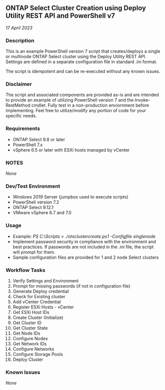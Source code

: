 ## ONTAP Select Cluster Creation using Deploy Utility REST API and PowerShell v7
_17 April 2023_

### Description
This is an example PowerShell version 7 script that creates/deploys a single or multinode ONTAP Select cluster using the Deploy Utility REST API. Settings are defined in a separate configuration file in standard .ini format.

The script is idempotent and can be re-executed without any known issues.

### Disclaimer
The script and associated components are provided as-is and are intended to provide an example of utilizing PowerShell version 7 and the Invoke-RestMethod cmdlet. Fully test in a non-production enviornment before implementing. Feel free to utilize/modify any portion of code for your specific needs.

### Requirements
* ONTAP Select 9.8 or later
* PowerShell 7.x
* vSphere 6.5 or later with ESXi hosts managed by vCenter

### NOTES
*None*

### Dev/Test Environment
* Windows 2019 Server (jumpbox used to execute scripts)
* PowerShell version 7.2
* ONTAP Select 9.12.1
* VMware vSphere 6.7 and 7.0

### Usage
* Example: _PS C:\Scripts > ./otsclustercreate.ps1 -Configfile singlenode_
* Implement password security in compliance with the environment and best practices. If passwords are not included in the .ini file, the script will prompt for them.
* Sample configuration files are provided for 1 and 2 node Select clusters

### Workflow Tasks
1. Verify Settings and Environment
2. Prompt for missing passwords (if not in configuration file)
3. Generate Deploy credential
4. Check for Existing cluster
5. Add vCenter Credential
6. Register ESXi Hosts - vCenter
7. Get ESXi Host IDs
8. Create Cluster (Initialize)
9. Get Cluster ID
10. Get Cluster State
11. Get Node IDs
12. Configure Nodes
13. Get Network IDs
14. Configure Networks
15. Configure Storage Pools
16. Deploy Cluster

### Known Issues
*None*

